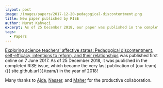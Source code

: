 ```yaml
---
layout: post
image: /images/papers/2017-12-20-pedagogical-discontentment.png
title: New paper published by RISE
author: Murat Kahveci
excerpt: As of 25 December 2018, our paper was published in the completed RISE issue.
tags: 
  - Papers 
---
```

[Exploring science teachers' affective states: Pedagogical discontentment, self-efficacy, intentions to reform, and their relationships](/qra) was published first online on 7 June 2017. As of 25 December 2018, it was published in the completed RISE issue, which became the very last publication of [our team]({{ site.github.url }}/team/) in the year of 2018!

Many thanks to [Ajda](/ajda), [Nasser](/nasser), and [Maher](/maher) for the productive collaboration.
